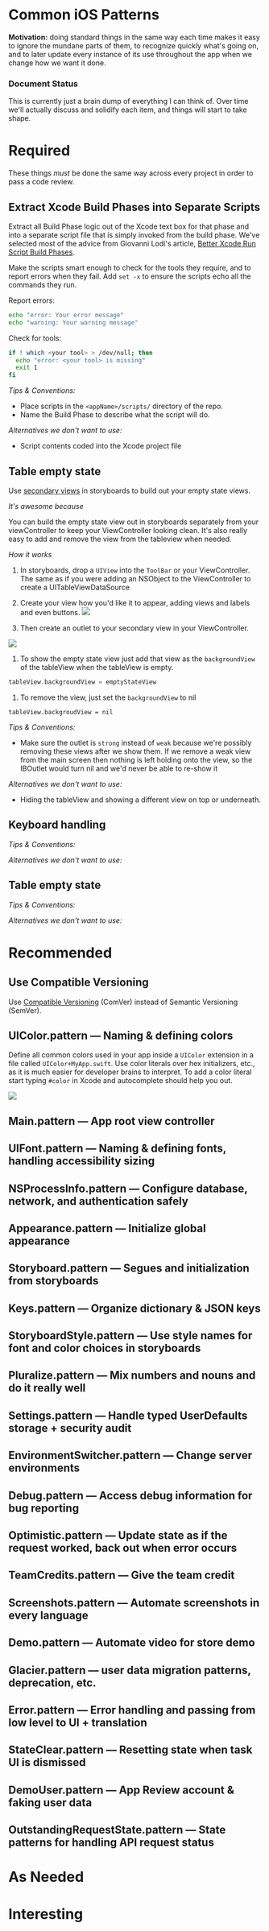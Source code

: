 # Common iOS Patterns

**Motivation:** doing standard things in the same way each time makes it easy to ignore the mundane parts of them, to recognize quickly what's going on, and to later update every instance of its use throughout the app when we change how we want it done.

### Document Status

This is currently just a brain dump of everything I can think of. Over time we'll actually discuss and solidify each item, and things will start to take shape.

# Required

These things _must_ be done the same way across every project in order to pass a code review.

## Extract Xcode Build Phases into Separate Scripts

Extract all Build Phase logic out of the Xcode text box for that phase and into a separate script file that is simply invoked from the build phase. We've selected most of the advice from Giovanni Lodi's article, [Better Xcode Run Script Build Phases](http://www.mokacoding.com/blog/better-build-phase-scripts).

Make the scripts smart enough to check for the tools they require, and to report errors when they fail. Add `set -x` to ensure the scripts echo all the commands they run.

Report errors:

```sh
echo "error: Your error message"
echo "warning: Your warning message"
```

Check for tools:

```sh
if ! which <your tool> > /dev/null; then
  echo "error: <your tool> is missing"
  exit 1
fi
```

_Tips & Conventions:_

* Place scripts in the `<appName>/scripts/` directory of the repo.
* Name the Build Phase to describe what the script will do.

_Alternatives we don't want to use:_

* Script contents coded into the Xcode project file

## Table empty state

Use [secondary views](https://blog.curtisherbert.com/secondary-views/) in storyboards to build out your empty state views.

_It's awesome because_

You can build the empty state view out in storyboards separately from your viewController to keep your ViewController looking clean. It's also really easy to add and remove the view from the tableview when needed. 

_How it works_

1. In storyboards, drop a `UIView` into the `ToolBar` or your ViewController. The same as if you were adding an NSObject to the ViewController to create a UITableViewDataSource

1. Create your view how you'd like it to appear, adding views and labels and even buttons.
  ![](https://github.com/octanner/ios-team/blob/derikflanary-tableview-emptyState/emptystate.png)
  
1. Then create an outlet to your secondary view in your ViewController.

  ![](https://github.com/octanner/ios-team/blob/derikflanary-tableview-emptyState/Screen%20Shot%202017-01-27%20at%205.15.12%20PM.png)
  
1. To show the empty state view just add that view as the `backgroundView` of the tableView when the tableView is empty.
  ```Swift
  tableView.backgroundView = emptyStateView
  ```
1. To remove the view, just set the `backgroundView` to nil
  ```
  tableView.backgroudView = nil
  ```

_Tips & Conventions:_
 
 * Make sure the outlet is `strong` instead of `weak` because we're possibly removing these views after we show them. If we remove a weak view from the main screen then nothing is left holding onto the view, so the IBOutlet would turn nil and we'd never be able to re-show it


_Alternatives we don't want to use:_

* Hiding the tableView and showing a different view on top or underneath.

## Keyboard handling

_Tips & Conventions:_

_Alternatives we don't want to use:_

## Table empty state

_Tips & Conventions:_

_Alternatives we don't want to use:_

# Recommended

## Use Compatible Versioning

Use [Compatible Versioning](https://github.com/staltz/comver) (ComVer) instead of Semantic Versioning (SemVer).

## UIColor.pattern — Naming & defining colors

Define all common colors used in your app inside a `UIColor` extension in a file called `UIColor+MyApp.swift`. Use color literals over hex initializers, etc., as it is much easier for developer brains to interpret. To add a color literal start typing `#color` in Xcode and autocomplete should help you out.

![](/ColorExample.png)

## Main.pattern — App root view controller

## UIFont.pattern — Naming & defining fonts, handling accessibility sizing

## NSProcessInfo.pattern — Configure database, network, and authentication safely

## Appearance.pattern — Initialize global appearance

## Storyboard.pattern — Segues and initialization from storyboards

## Keys.pattern — Organize dictionary & JSON keys

## StoryboardStyle.pattern — Use style names for font and color choices in storyboards

## Pluralize.pattern — Mix numbers and nouns and do it really well

## Settings.pattern — Handle typed UserDefaults storage + security audit

## EnvironmentSwitcher.pattern — Change server environments

## Debug.pattern — Access debug information for bug reporting

## Optimistic.pattern — Update state as if the request worked, back out when error occurs

## TeamCredits.pattern — Give the team credit

## Screenshots.pattern — Automate screenshots in every language

## Demo.pattern — Automate video for store demo

## Glacier.pattern — user data migration patterns, deprecation, etc.

## Error.pattern — Error handling and passing from low level to UI + translation

## StateClear.pattern — Resetting state when task UI is dismissed

## DemoUser.pattern — App Review account & faking user data

## OutstandingRequestState.pattern — State patterns for handling API request status


# As Needed


# Interesting
